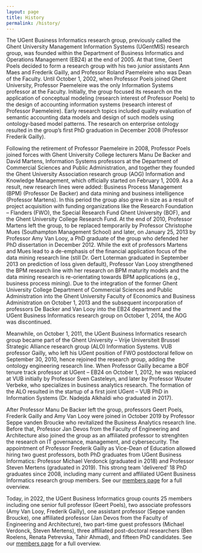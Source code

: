 ```yaml
---
layout: page
title: History
permalink: /history/
---
```




The UGent Business Informatics research group, previously called the Ghent University Management Information Systems (UGentMIS) research group, was founded within the Department of Business Informatics and Operations Management (EB24) at the end of 2005. At that time, Geert Poels decided to form a research group with his two junior assistants Ann Maes and Frederik Gailly, and Professor Roland Paemeleire who was Dean of the Faculty. Until October 1, 2002, when Professor Poels joined Ghent University, Professor Paemeleire was the only Information Systems professor at the Faculty. Initially, the group focused its research on the application of conceptual modeling (research interest of Professor Poels) to the design of accounting information systems (research interest of Professor Paemeleire). Early research topics included quality evaluation of semantic accounting data models and design of such models using ontology-based model patterns. The research on enterprise ontology resulted in the group’s first PhD graduation in December 2008 (Professor Frederik Gailly).

Following the retirement of Professor Paemeleire in 2008, Professor Poels joined forces with Ghent University College lecturers Manu De Backer and David Martens, Information Systems professors at the Department of Commercial Sciences and Public Administration, and together they founded the Ghent University Association research group (AOG) Information and Knowledge Management, which officially started on February 1, 2009. As a result, new research lines were added: Business Process Management (BPM) (Professor De Backer) and data mining and business intelligence (Professor Martens). In this period the group also grew in size as a result of project acquisition with funding organizations like the Research Foundation – Flanders (FWO), the Special Research Fund Ghent University (BOF), and the Ghent University College Research Fund. At the end of 2010, Professor Martens left the group, to be replaced temporarily by Professor Christophe Mues (Southampton Management School) and later, on January 25, 2013 by Professor Amy Van Looy, a PhD graduate of the group who defended her PhD dissertation in December 2012. While the exit of professors Martens and Mues lead to a de-emphasis of the financial application focus of the data mining research line (still Dr. Gert Loterman graduated in September 2013 on prediction of loss given default), Professor Van Looy strengthened the BPM research line with her research on BPM maturity models and the data mining research is re-orientating towards BPM applications (e.g., business process mining). Due to the integration of the former Ghent University College Department of Commercial Sciences and Public Administration into the Ghent University Faculty of Economics and Business Administration on October 1, 2013 and the subsequent incorporation of professors De Backer and Van Looy into the EB24 department and the UGent Business Informatics research group on October 1, 2014, the AOG was discontinued.

Meanwhile, on October 1, 2011, the UGent Business Informatics research group became part of the Ghent University – Vrije Universiteit Brussel Strategic Alliance research group (ALO) Information Systems. VUB professor Gailly, who left his UGent position of FWO postdoctoral fellow on September 30, 2010, hence rejoined the research group, adding the ontology engineering research line. When Professor Gailly became a BOF tenure track professor at UGent – EB24 on October 1, 2012, he was replaced at VUB initially by Professor Sven Casteleyn, and later by Professor Wouter Verbeke, who specializes in business analytics research. The formation of the ALO resulted in the startup of a first joint UGent – VUB PhD in Information Systems (Dr. Nadejda Alkhaldi who graduated in 2017).

After Professor Manu De Backer left the group, professors Geert Poels, Frederik Gailly and Amy Van Looy were joined in October 2019 by Professor Seppe vanden Broucke who revitalized the Business Analytics research line. Before that, Professor Jan Devos from the Faculty of Engineering and Architecture also joined the group as an affiliated professor to strenghten the research on IT governance, management, and cybersecurity. The appointment of Professor Frederik Gailly as Vice-Dean of Education allowed hiring two guest professors, both PhD graduates from UGent Business Informatics: Professor Michael Verdonck (graduated in 2018) and Professor Steven Mertens (graduated in 2019). This strong team 'delivered' 18 PhD graduates since 2008, including many current and affiliated UGent Business Informatics research group members. See our [members page](/members/) for a full overview.

Today, in 2022, the UGent Business Informatics group counts 25 members including one senior full professor (Geert Poels), two associate professors (Amy Van Looy, Frederik Gailly), one assistant professor (Seppe vanden Broucke), one affiliated professor (Jan Devos from the Faculty of Engineering and Architecture), two part-time guest professors (Michael Verdonck, Steven Mertens), three affiliated post-doctoral researchers (Ben Roelens, Renata Petrevska, Tahir Ahmad), and fifteen PhD candidates. See our [members page](/members/) for a full overview.
